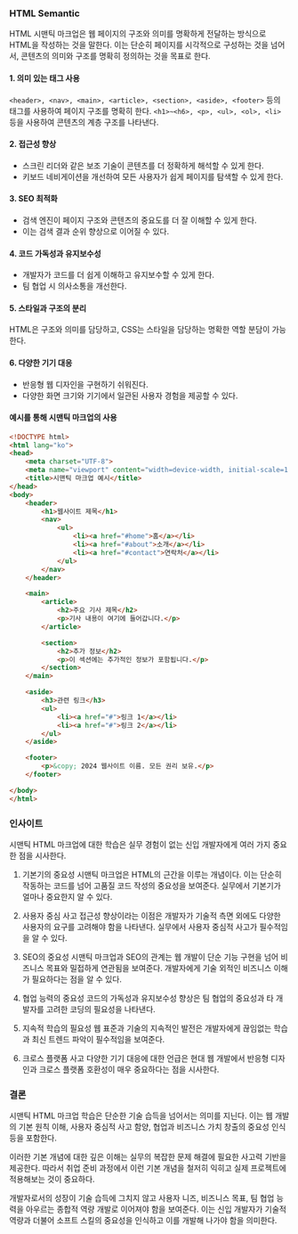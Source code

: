 ### HTML Semantic

HTML 시맨틱 마크업은 웹 페이지의 구조와 의미를 명확하게 전달하는 방식으로 HTML을 작성하는 것을 말한다. 이는 단순히 페이지를 시각적으로 구성하는 것을 넘어서, 콘텐츠의 의미와 구조를 명확히 정의하는 것을 목표로 한다.

#### 1. 의미 있는 태그 사용

`<header>, <nav>, <main>, <article>, <section>, <aside>, <footer>` 등의 태그를 사용하여 페이지 구조를 명확히 한다.
`<h1>~<h6>, <p>, <ul>, <ol>, <li>` 등을 사용하여 콘텐츠의 계층 구조를 나타낸다.

#### 2. 접근성 향상

- 스크린 리더와 같은 보조 기술이 콘텐츠를 더 정확하게 해석할 수 있게 한다.
- 키보드 네비게이션을 개선하여 모든 사용자가 쉽게 페이지를 탐색할 수 있게 한다.

#### 3. SEO 최적화

- 검색 엔진이 페이지 구조와 콘텐츠의 중요도를 더 잘 이해할 수 있게 한다.
- 이는 검색 결과 순위 향상으로 이어질 수 있다.

#### 4. 코드 가독성과 유지보수성

- 개발자가 코드를 더 쉽게 이해하고 유지보수할 수 있게 한다.
- 팀 협업 시 의사소통을 개선한다.

#### 5. 스타일과 구조의 분리

HTML은 구조와 의미를 담당하고, CSS는 스타일을 담당하는 명확한 역할 분담이 가능한다.

#### 6. 다양한 기기 대응

- 반응형 웹 디자인을 구현하기 쉬워진다.
- 다양한 화면 크기와 기기에서 일관된 사용자 경험을 제공할 수 있다.

#### 예시를 통해 시맨틱 마크업의 사용

```HTML
<!DOCTYPE html>
<html lang="ko">
<head>
    <meta charset="UTF-8">
    <meta name="viewport" content="width=device-width, initial-scale=1.0">
    <title>시맨틱 마크업 예시</title>
</head>
<body>
    <header>
        <h1>웹사이트 제목</h1>
        <nav>
            <ul>
                <li><a href="#home">홈</a></li>
                <li><a href="#about">소개</a></li>
                <li><a href="#contact">연락처</a></li>
            </ul>
        </nav>
    </header>

    <main>
        <article>
            <h2>주요 기사 제목</h2>
            <p>기사 내용이 여기에 들어갑니다.</p>
        </article>

        <section>
            <h2>추가 정보</h2>
            <p>이 섹션에는 추가적인 정보가 포함됩니다.</p>
        </section>
    </main>

    <aside>
        <h3>관련 링크</h3>
        <ul>
            <li><a href="#">링크 1</a></li>
            <li><a href="#">링크 2</a></li>
        </ul>
    </aside>

    <footer>
        <p>&copy; 2024 웹사이트 이름. 모든 권리 보유.</p>
    </footer>

</body>
</html>
```

### 인사이트

시맨틱 HTML 마크업에 대한 학습은 실무 경험이 없는 신입 개발자에게 여러 가지 중요한 점을 시사한다.

1. 기본기의 중요성
   시맨틱 마크업은 HTML의 근간을 이루는 개념이다. 이는 단순히 작동하는 코드를 넘어 고품질 코드 작성의 중요성을 보여준다. 실무에서 기본기가 얼마나 중요한지 알 수 있다.

2. 사용자 중심 사고
   접근성 향상이라는 이점은 개발자가 기술적 측면 외에도 다양한 사용자의 요구를 고려해야 함을 나타낸다. 실무에서 사용자 중심적 사고가 필수적임을 알 수 있다.

3. SEO의 중요성
   시맨틱 마크업과 SEO의 관계는 웹 개발이 단순 기능 구현을 넘어 비즈니스 목표와 밀접하게 연관됨을 보여준다. 개발자에게 기술 외적인 비즈니스 이해가 필요하다는 점을 알 수 있다.

4. 협업 능력의 중요성
   코드의 가독성과 유지보수성 향상은 팀 협업의 중요성과 타 개발자를 고려한 코딩의 필요성을 나타낸다.

5. 지속적 학습의 필요성
   웹 표준과 기술의 지속적인 발전은 개발자에게 끊임없는 학습과 최신 트렌드 파악이 필수적임을 보여준다.

6. 크로스 플랫폼 사고
   다양한 기기 대응에 대한 언급은 현대 웹 개발에서 반응형 디자인과 크로스 플랫폼 호환성이 매우 중요하다는 점을 시사한다.

### 결론

시맨틱 HTML 마크업 학습은 단순한 기술 습득을 넘어서는 의미를 지닌다. 이는 웹 개발의 기본 원칙 이해, 사용자 중심적 사고 함양, 협업과 비즈니스 가치 창출의 중요성 인식 등을 포함한다.

이러한 기본 개념에 대한 깊은 이해는 실무의 복잡한 문제 해결에 필요한 사고력 기반을 제공한다. 따라서 취업 준비 과정에서 이런 기본 개념을 철저히 익히고 실제 프로젝트에 적용해보는 것이 중요하다.

개발자로서의 성장이 기술 습득에 그치지 않고 사용자 니즈, 비즈니스 목표, 팀 협업 능력을 아우르는 종합적 역량 개발로 이어져야 함을 보여준다. 이는 신입 개발자가 기술적 역량과 더불어 소프트 스킬의 중요성을 인식하고 이를 개발해 나가야 함을 의미한다.
